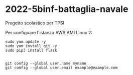 # 2022-5binf-battaglia-navale
Progetto scolastico per TPSI

Per configuare l'istanza AWS AMI Linux 2:
```
sudo yum update -y
sudo yum install git -y
sudo pip3 install flask 


git config --global user.name myname
git config --global user.email example@example.com

```
